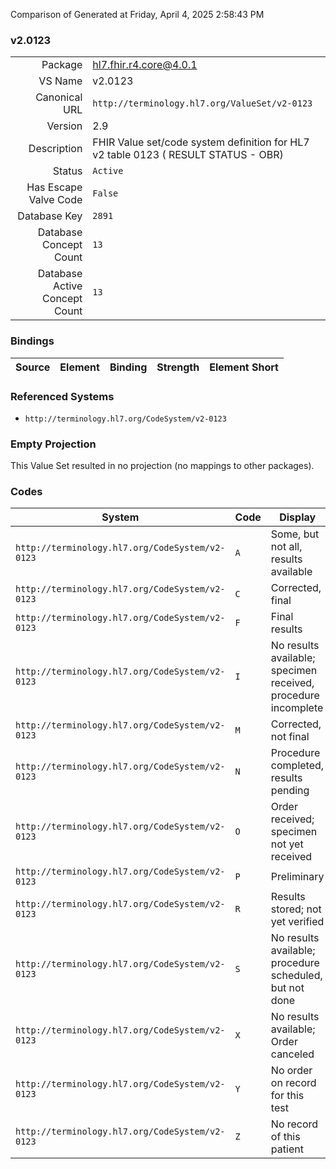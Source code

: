 Comparison of 
Generated at Friday, April 4, 2025 2:58:43 PM

### v2.0123

|      |     |
| ---: | --- |
| Package | hl7.fhir.r4.core@4.0.1 |
| VS Name | v2.0123 |
| Canonical URL | `http://terminology.hl7.org/ValueSet/v2-0123` |
| Version | 2.9 |
| Description | FHIR Value set/code system definition for HL7 v2 table 0123 ( RESULT STATUS - OBR) |
| Status | `Active` |
| Has Escape Valve Code | `False` |
| Database Key | `2891` |
| Database Concept Count | `13` |
| Database Active Concept Count | `13` |
### Bindings

| Source | Element | Binding | Strength | Element Short |
| ------ | ------- | ------- | -------- | ------------- |

### Referenced Systems

* `http://terminology.hl7.org/CodeSystem/v2-0123`
### Empty Projection

This Value Set resulted in no projection (no mappings to other packages).

### Codes

| System | Code | Display |
| ------ | ---- | ------- |
| `http://terminology.hl7.org/CodeSystem/v2-0123` | `A` | Some, but not all, results available |
| `http://terminology.hl7.org/CodeSystem/v2-0123` | `C` | Corrected, final |
| `http://terminology.hl7.org/CodeSystem/v2-0123` | `F` | Final results |
| `http://terminology.hl7.org/CodeSystem/v2-0123` | `I` | No results available; specimen received, procedure incomplete |
| `http://terminology.hl7.org/CodeSystem/v2-0123` | `M` | Corrected, not final |
| `http://terminology.hl7.org/CodeSystem/v2-0123` | `N` | Procedure completed, results pending |
| `http://terminology.hl7.org/CodeSystem/v2-0123` | `O` | Order received; specimen not yet received |
| `http://terminology.hl7.org/CodeSystem/v2-0123` | `P` | Preliminary |
| `http://terminology.hl7.org/CodeSystem/v2-0123` | `R` | Results stored; not yet verified |
| `http://terminology.hl7.org/CodeSystem/v2-0123` | `S` | No results available; procedure scheduled, but not done |
| `http://terminology.hl7.org/CodeSystem/v2-0123` | `X` | No results available; Order canceled |
| `http://terminology.hl7.org/CodeSystem/v2-0123` | `Y` | No order on record for this test |
| `http://terminology.hl7.org/CodeSystem/v2-0123` | `Z` | No record of this patient |
